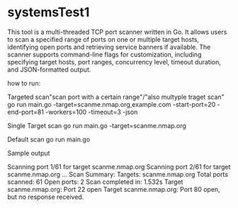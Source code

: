# systemsTest1

This tool is a multi-threaded TCP port scanner written in Go. It allows users to scan a specified range of ports on one or multiple target hosts, identifying open ports and retrieving service banners if available. The scanner supports command-line flags for customization, including specifying target hosts, port ranges, concurrency level, timeout duration, and JSON-formatted output.

how to run:

Targeted scan"scan port with a certain range"/"also multyple traget scan"
    go run main.go -target=scanme.nmap.org,example.com -start-port=20 -end-port=81 -workers=100 -timeout=3 -json   

Single Target scan
    go run main.go -target=scanme.nmap.org

Default scan
    go run main.go 

Sample output

Scanning port 1/61 for target scanme.nmap.org
Scanning port 2/61 for target scanme.nmap.org
...
Scan Summary:
Targets: scanme.nmap.org
Total ports scanned: 61
Open ports: 2
Scan completed in: 1.532s
Target scanme.nmap.org: Port 22 open
Target scanme.nmap.org: Port 80 open, but no response received.